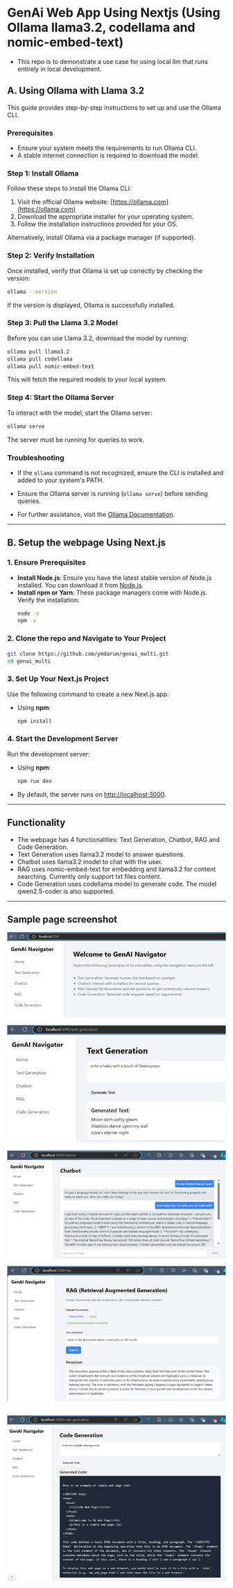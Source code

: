 # GenAi Web App Using Nextjs (Using Ollama llama3.2, codellama and nomic-embed-text)
- This repo is to demonstrate a use case for using local llm that runs entirely in local development.
  
## A. Using Ollama with Llama 3.2

This guide provides step-by-step instructions to set up and use the Ollama CLI.
### Prerequisites

- Ensure your system meets the requirements to run Ollama CLI.
- A stable internet connection is required to download the model.

### Step 1: Install Ollama
Follow these steps to install the Ollama CLI:

1. Visit the official Ollama website: [https://ollama.com](https://ollama.com)
2. Download the appropriate installer for your operating system.
3. Follow the installation instructions provided for your OS.

Alternatively, install Ollama via a package manager (if supported).

### Step 2: Verify Installation
Once installed, verify that Ollama is set up correctly by checking the version:

```bash
ollama --version
```

If the version is displayed, Ollama is successfully installed.

### Step 3: Pull the Llama 3.2 Model
Before you can use Llama 3.2, download the model by running:

```bash
ollama pull llama3.2
ollama pull codellama
ollama pull nomic-embed-text
```

This will fetch the required models to your local system.

### Step 4: Start the Ollama Server
To interact with the model, start the Ollama server:

```bash
ollama serve
```

The server must be running for queries to work.

### Troubleshooting
- If the `ollama` command is not recognized, ensure the CLI is installed and added to your system's PATH.
- Ensure the Ollama server is running (`ollama serve`) before sending queries.

- For further assistance, visit the [Ollama Documentation](https://ollama.com/docs).
---

## B. Setup the webpage Using Next.js
### 1. Ensure Prerequisites

- **Install Node.js**: Ensure you have the latest stable version of Node.js installed. You can download it from [Node.js](https://nodejs.org).
- **Install npm or Yarn**: These package managers come with Node.js. Verify the installation:
  ```bash
  node -v
  npm -v
  ```
### 2. Clone the repo and Navigate to Your Project
```bash
git clone https://github.com/ymdarum/genai_multi.git
cd genai_multi
```
### 3. Set Up Your Next.js Project

Use the following command to create a new Next.js app:

- Using **npm**:
  ```bash
  npm install
  ```
### 4. Start the Development Server

Run the development server:

- Using **npm**:
  ```bash
  npm run dev
  ```

- By default, the server runs on [http://localhost:3000](http://localhost:3000).
---
## Functionality
- The webpage has 4 functionalities: Text Generation, Chatbot, RAG and Code Generation.
- Text Generation uses llama3.2 model to answer questions.
- Chatbot uses llama3.2 model to chat with the user.
- RAG uses nomic-embed-text for embedding and llama3.2 for content searching. Currently only support txt files content.
- Code Generation uses codellama model to generate code. The model qwen2.5-coder is also supported.
---
## Sample page screenshot
![Landing Page](./public/sample_pg_landing.png)

![Text Generation](./public/sample_pg_text_gen.png)

![Chatbot](./public/sample_pg_chat.png)

![RAG](./public/sample_pg_rag.png)

![Code Generation](./public/sample_pg_code_gen.png)
---
